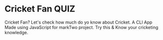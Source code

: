 # Cricket Fan QUIZ
 Cricket Fan? Let's check how much do yo know about Cricket.
A CLI App Made using JavaScript for markTwo project.
Try this & Know your cricketing knowledge.
